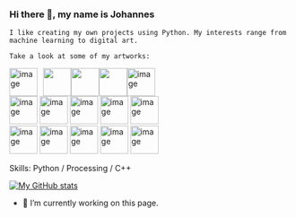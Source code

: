 ### Hi there 👋, my name is Johannes
`I like creating my own projects using Python. My interests range from machine learning to digital art.`

`Take a look at some of my artworks:`

<div class="image-container">
<img src="https://github.com/jbirkenmaier/jbirkenmaier/assets/127735731/d2207266-0bc9-43d5-b6ff-c61c6ed4edd5" style="float:left; margin-right:10px;" alt="image" width="50" height="auto"> 
<img src="https://github.com/jbirkenmaier/jbirkenmaier/assets/127735731/4adcbb38-c6c5-4836-8af7-537dd11f823c" style="float:left; alt="image" width="50" height="auto"> 
<img src="https://github.com/jbirkenmaier/jbirkenmaier/assets/127735731/4a817459-a6b6-44ea-9e62-19270dfd68f9" style="float:left; alt="image" width="50" height="auto"> 
<img src="https://github.com/jbirkenmaier/jbirkenmaier/assets/127735731/52dad5a1-c902-4ecb-8114-65db0a310ef8" style="float:left; alt="image" width="50" height="auto"> 
<img src="https://github.com/jbirkenmaier/jbirkenmaier/assets/127735731/f3faebf0-0d26-4c60-a14f-929a651b7a00" alt="image" width="50" height="auto"> 
</div>

<div class="image-container">
<img src="https://github.com/jbirkenmaier/jbirkenmaier/assets/127735731/8aa73e50-ca4a-4a9a-975a-ff11176ea34c" alt="image" width="50" height="auto"> 
<img src="https://github.com/jbirkenmaier/jbirkenmaier/assets/127735731/3265cf4c-c9bd-4d8a-b4ab-9b4b1d5b6510" alt="image" width="50" height="auto"> 
<img src="https://github.com/jbirkenmaier/jbirkenmaier/assets/127735731/e6679b82-4e1a-477e-bb83-889b7d4d02c5" alt="image" width="50" height="auto"> 
<img src="https://github.com/jbirkenmaier/jbirkenmaier/assets/127735731/079bc491-53f9-40af-b613-4228950e7cfb" alt="image" width="50" height="auto"> 
<img src="https://github.com/jbirkenmaier/jbirkenmaier/assets/127735731/335eaeab-8479-457b-8907-168c862963d3" alt="image" width="50" height="auto"> 
</div>

<div class="image-container">
<img src="https://github.com/jbirkenmaier/jbirkenmaier/assets/127735731/335eaeab-8479-457b-8907-168c862963d3" alt="image" width="50" height="auto"> 
<img src="https://github.com/jbirkenmaier/jbirkenmaier/assets/127735731/bf68f762-6ef4-4cd7-aabf-aceb06a51ccf" alt="image" width="50" height="auto"> 
<img src="https://github.com/jbirkenmaier/jbirkenmaier/assets/127735731/4b8587a9-f968-4a85-8b6f-e4565f3bcd1d" alt="image" width="50" height="auto"> 
<img src="https://github.com/jbirkenmaier/jbirkenmaier/assets/127735731/4b8587a9-f968-4a85-8b6f-e4565f3bcd1d" alt="image" width="50" height="auto"> 
<img src="https://github.com/jbirkenmaier/jbirkenmaier/assets/127735731/ec1802fe-1baa-4da4-b0d2-75f628589f6e" alt="image" width="50" height="auto"> 
</div>

Skills: Python / Processing / C++

[![My GitHub stats](https://github-readme-stats.vercel.app/api?username=jbirkenmaier)](https://github.com/jbirkenmaier/github-readme-stats)

- 🔭 I’m currently working on this page. 

<!--### Hi there 👋, my name is Johannes
`I like creating my own projects using Python. My interests range from machine learning to digital art.` <br>
`Take a look at some of my art projects:`

![](https://github.com/jbirkenmaier/jbirkenmaier/assets/127735731/d2207266-0bc9-43d5-b6ff-c61c6ed4edd5)

<img src="https://github.com/jbirkenmaier/jbirkenmaier/assets/127735731/d2207266-0bc9-43d5-b6ff-c61c6ed4edd5" style="float:left; margin-right:10px;" alt="image" width="50" height="auto"> 
<img src="https://github.com/jbirkenmaier/jbirkenmaier/assets/127735731/4adcbb38-c6c5-4836-8af7-537dd11f823c" style="float:left; alt="image" width="50" height="auto"> 
<img src="https://github.com/jbirkenmaier/jbirkenmaier/assets/127735731/4a817459-a6b6-44ea-9e62-19270dfd68f9" style="float:left; alt="image" width="50" height="auto"> 
<img src="https://github.com/jbirkenmaier/jbirkenmaier/assets/127735731/52dad5a1-c902-4ecb-8114-65db0a310ef8" style="float:left; alt="image" width="50" height="auto"> 
<img src="https://github.com/jbirkenmaier/jbirkenmaier/assets/127735731/f3faebf0-0d26-4c60-a14f-929a651b7a00" alt="image" width="50" height="auto"> 
<br>
<img src="https://github.com/jbirkenmaier/jbirkenmaier/assets/127735731/8aa73e50-ca4a-4a9a-975a-ff11176ea34c" alt="image" width="50" height="auto"> 
<img src="https://github.com/jbirkenmaier/jbirkenmaier/assets/127735731/3265cf4c-c9bd-4d8a-b4ab-9b4b1d5b6510" alt="image" width="50" height="auto"> 
<img src="https://github.com/jbirkenmaier/jbirkenmaier/assets/127735731/e6679b82-4e1a-477e-bb83-889b7d4d02c5" alt="image" width="50" height="auto"> 
<img src="https://github.com/jbirkenmaier/jbirkenmaier/assets/127735731/079bc491-53f9-40af-b613-4228950e7cfb" alt="image" width="50" height="auto"> 
<img src="https://github.com/jbirkenmaier/jbirkenmaier/assets/127735731/335eaeab-8479-457b-8907-168c862963d3" alt="image" width="50" height="auto"> 
<br>
<img src="https://github.com/jbirkenmaier/jbirkenmaier/assets/127735731/335eaeab-8479-457b-8907-168c862963d3" alt="image" width="50" height="auto"> 
<img src="https://github.com/jbirkenmaier/jbirkenmaier/assets/127735731/bf68f762-6ef4-4cd7-aabf-aceb06a51ccf" alt="image" width="50" height="auto"> 
<img src="https://github.com/jbirkenmaier/jbirkenmaier/assets/127735731/4b8587a9-f968-4a85-8b6f-e4565f3bcd1d" alt="image" width="50" height="auto"> 
<img src="https://github.com/jbirkenmaier/jbirkenmaier/assets/127735731/4b8587a9-f968-4a85-8b6f-e4565f3bcd1d" alt="image" width="50" height="auto"> 
<img src="https://github.com/jbirkenmaier/jbirkenmaier/assets/127735731/ec1802fe-1baa-4da4-b0d2-75f628589f6e" alt="image" width="50" height="auto"> 
<br>

Skills: Python / Processing / C++



[![My GitHub stats](https://github-readme-stats.vercel.app/api?username=jbirkenmaier)](https://github.com/jbirkenmaier/github-readme-stats)

- 🔭 I’m currently working on this page. 

<!--https://github.com/jbirkenmaier/jbirkenmaier/assets/127735731/c806ffd0-6617-44ff-8695-40c31f267e32

<video width="100" height="auto" controls="controls">
  <source src="webs.mp4" type="video/mp4">
Your browser does not support the video tag.
</video>

<video style="width:100%" controls="controls">
  <source src="github.com/jbirkenmaier/jbirkenmaier/assets/127735731/c806ffd0-6617-44ff-8695-40c31f267e32
" type="video/mp4">
Your browser does not support the video tag.
</video>

<!--
- 🔭 I’m currently working on ...
- 🌱 I’m currently learning ...
- 👯 I’m looking to collaborate on ...
- 🤔 I’m looking for help with ...
- 💬 Ask me about ...
- 📫 How to reach me: ...
- 😄 Pronouns: ...
- ⚡ Fun fact: ...
-->

